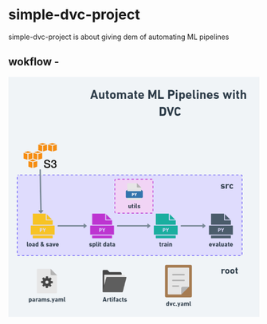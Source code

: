 # simple-dvc-project
simple-dvc-project is about giving dem of automating ML pipelines

## wokflow -
![](others/imgs/simple-workflow-01.png)